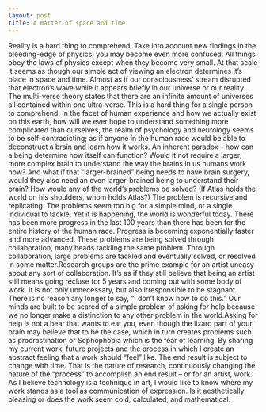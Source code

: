 ```yaml
---
layout: post
title: A matter of space and time
---
```

Reality is a hard thing to comprehend. Take into account new findings in the bleeding-edge of physics; you may become even more confused. All things obey the laws of physics except when they become very small. At that scale it seems as though our simple act of viewing an electron determines it’s place in space and time. Almost as if our consciousness’ stream disrupted that electron’s wave while it appears briefly in our universe or our reality. The multi-verse theory states that there are an infinite amount of universes all contained within one ultra-verse. This is a hard thing for a single person to comprehend. In the facet of human experience and how we actually exist on this earth, how will we ever hope to understand something more complicated than ourselves, the realm of psychology and neurology seems to be self-contradicting; as if anyone in the human race would be able to deconstruct a brain and learn how it works. An inherent paradox – how can a being determine how itself can function? Would it not require a larger, more complex brain to understand the way the brains in us humans work now? And what if that “larger-brained” being needs to have brain surgery, would they also need an even larger-brained being to understand their brain? How would any of the world’s problems be solved? (If Atlas holds the world on his shoulders, whom holds Atlas?) The problem is recursive and replicating. The problems seem too big for a simple mind, or a single individual to tackle. Yet it is happening, the world is wonderful today. There has been more progress in the last 100 years than there has been for the entire history of the human race. Progress is becoming exponentially faster and more advanced. These problems are being solved through collaboration, many heads tackling the same problem. Through collaboration, large problems are tackled and eventually solved, or resolved in some matter.Research groups are the prime example for an artist uneasy about any sort of collaboration. It’s as if they still believe that being an artist still means going recluse for 5 years and coming out with some body of work. It is not only unnecessary, but also irresponsible to be stagnant. There is no reason any longer to say, “I don’t know how to do this.” Our minds are built to be scared of a simple problem of asking for help because we no longer make a distinction to any other problem in the world.Asking for help is not a bear that wants to eat you, even though the lizard part of your brain may believe that to be the case, which in turn creates problems such as procrastination or Sophophobia which is the fear of learning. By sharing my current work, future projects and the process in which I create an abstract feeling that a work should “feel” like. The end result is subject to change with time. That is the nature of research, continuously changing the nature of the “process” to accomplish an end result – or for an artist, work. As I believe technology is a technique in art, I would like to know where my work stands as a tool as communication of expression. Is it aesthetically pleasing or does the work seem cold, calculated, and mathematical.
